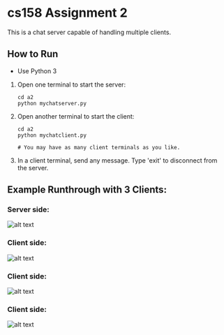 # cs158 Assignment 2

This is a chat server capable of handling multiple clients.

## How to Run

- Use Python 3

1. Open one terminal to start the server:
   ```
   cd a2
   python mychatserver.py
   ```
2. Open another terminal to start the client:

   ```
   cd a2
   python mychatclient.py

   # You may have as many client terminals as you like.
   ```

3. In a client terminal, send any message. Type 'exit' to disconnect from the server.

## Example Runthrough with 3 Clients:

### Server side:

![alt text](server.png)

### Client side:

![alt text](client1.png)

### Client side:

![alt text](screenshots/image-2.png)

### Client side:

![alt text](client2.png)
